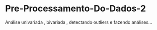 # Pre-Processamento-Do-Dados-2
Análise univariada , bivariada , detectando outliers e fazendo análises...
